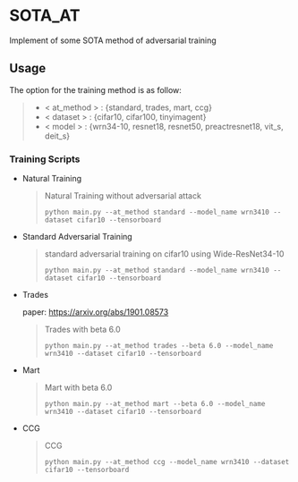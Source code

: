 # SOTA_AT

 Implement of some SOTA method of adversarial training


## Usage

The option for the training method is as follow:

> + < at_method > : {standard, trades, mart, ccg}
> + < dataset > : {cifar10, cifar100, tinyimagent}
> + < model > : {wrn34-10, resnet18, resnet50, preactresnet18, vit_s, deit_s}



### Training Scripts

+ Natural Training

  > Natural Training without adversarial attack
  > 
  > `python main.py --at_method standard --model_name wrn3410 --dataset cifar10 --tensorboard` 

+ Standard Adversarial Training

  > standard adversarial training on cifar10 using Wide-ResNet34-10
  >
  > `python main.py --at_method standard --model_name wrn3410 --dataset cifar10 --tensorboard`

+ Trades

  paper: https://arxiv.org/abs/1901.08573

  > Trades with beta 6.0
  >
  > `python main.py --at_method trades --beta 6.0 --model_name wrn3410 --dataset cifar10 --tensorboard`

+ Mart

  > Mart with beta 6.0
  >
  > `python main.py --at_method mart --beta 6.0 --model_name wrn3410 --dataset cifar10 --tensorboard`

+ CCG

  > CCG
  > 
  > `python main.py --at_method ccg --model_name wrn3410 --dataset cifar10 --tensorboard`


